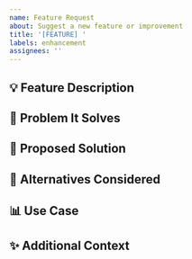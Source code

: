 ```yaml
---
name: Feature Request
about: Suggest a new feature or improvement
title: '[FEATURE] '
labels: enhancement
assignees: ''
---
```


## 💡 Feature Description
<!-- Clear description of the feature you want -->

## 🎯 Problem It Solves
<!-- What problem does this feature address? -->

## 🚀 Proposed Solution
<!-- How would you like this to work? -->

## 🔄 Alternatives Considered
<!-- Other approaches you've thought about -->

## 📊 Use Case
<!-- Describe a scenario where this would be useful -->

## ✨ Additional Context
<!-- Mockups, examples, or references -->
